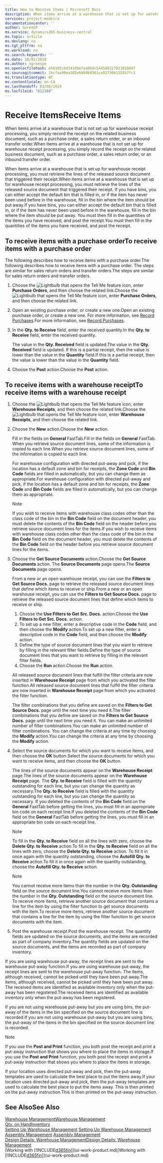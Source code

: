 ```yaml
---
title: How to Receive Items | Microsoft Docs
description: When items arrive at a warehouse that is set up for warehouse receipt processing, you must retrieve the lines of the released source document that triggered their receipt.
services: project-madeira
documentationcenter: ''
author: SorenGP
ms.service: dynamics365-business-central
ms.topic: article
ms.devlang: na
ms.tgt_pltfrm: na
ms.workload: na
ms.search.keywords: ''
ms.date: 10/01/2018
ms.author: sgroespe
ms.openlocfilehash: e56105cbd2410befea964c5445d8227021058d4f
ms.sourcegitcommit: 1bcfaa99ea302e6b84b8361ca02730b135557fc1
ms.translationtype: HT
ms.contentlocale: en-CA
ms.lasthandoff: 03/08/2019
ms.locfileid: "812168"
---
```

# <a name="receive-items"></a><span data-ttu-id="44855-103">Receive Items</span><span class="sxs-lookup"><span data-stu-id="44855-103">Receive Items</span></span>
<span data-ttu-id="44855-104">When items arrive at a warehouse that is not set up for warehouse receipt processing, you simply record the receipt on the related business document, such as a purchase order, a sales return order, or an inbound transfer order.</span><span class="sxs-lookup"><span data-stu-id="44855-104">When items arrive at a warehouse that is not set up for warehouse receipt processing, you simply record the receipt on the related business document, such as a purchase order, a sales return order, or an inbound transfer order.</span></span>

<span data-ttu-id="44855-105">When items arrive at a warehouse that is set up for warehouse receipt processing, you must retrieve the lines of the released source document that triggered their receipt.</span><span class="sxs-lookup"><span data-stu-id="44855-105">When items arrive at a warehouse that is set up for warehouse receipt processing, you must retrieve the lines of the released source document that triggered their receipt.</span></span> <span data-ttu-id="44855-106">If you have bins, you can either accept the default bin that is filled in, or if the item has never been used before in the warehouse, fill in the bin where the item should be put away.</span><span class="sxs-lookup"><span data-stu-id="44855-106">If you have bins, you can either accept the default bin that is filled in, or if the item has never been used before in the warehouse, fill in the bin where the item should be put away.</span></span> <span data-ttu-id="44855-107">You must then fill in the quantities of the items you have received, and post the receipt.</span><span class="sxs-lookup"><span data-stu-id="44855-107">You must then fill in the quantities of the items you have received, and post the receipt.</span></span>  

## <a name="to-receive-items-with-a-purchase-order"></a><span data-ttu-id="44855-108">To receive items with a purchase order</span><span class="sxs-lookup"><span data-stu-id="44855-108">To receive items with a purchase order</span></span>
<span data-ttu-id="44855-109">The following describes how to receive items with a purchase order.</span><span class="sxs-lookup"><span data-stu-id="44855-109">The following describes how to receive items with a purchase order.</span></span> <span data-ttu-id="44855-110">The steps are similar for sales return orders and transfer orders.</span><span class="sxs-lookup"><span data-stu-id="44855-110">The steps are similar for sales return orders and transfer orders.</span></span>  
1. <span data-ttu-id="44855-111">Choose the ![Lightbulb that opens the Tell Me feature](media/ui-search/search_small.png "Tell me what you want to do") icon, enter **Purchase Orders**, and then choose the related link.</span><span class="sxs-lookup"><span data-stu-id="44855-111">Choose the ![Lightbulb that opens the Tell Me feature](media/ui-search/search_small.png "Tell me what you want to do") icon, enter **Purchase Orders**, and then choose the related link.</span></span>
2. <span data-ttu-id="44855-112">Open an existing purchase order, or create a new one.</span><span class="sxs-lookup"><span data-stu-id="44855-112">Open an existing purchase order, or create a new one.</span></span> <span data-ttu-id="44855-113">For more information, see [Record Purchases](purchasing-how-record-purchases.md).</span><span class="sxs-lookup"><span data-stu-id="44855-113">For more information, see [Record Purchases](purchasing-how-record-purchases.md).</span></span>
3. <span data-ttu-id="44855-114">In the **Qty. to Receive** field, enter the received quantity.</span><span class="sxs-lookup"><span data-stu-id="44855-114">In the **Qty. to Receive** field, enter the received quantity.</span></span>

    <span data-ttu-id="44855-115">The value in the **Qty. Received** field is updated.</span><span class="sxs-lookup"><span data-stu-id="44855-115">The value in the **Qty. Received** field is updated.</span></span> <span data-ttu-id="44855-116">If this is a partial receipt, then the value is lower than the value in the **Quantity** field.</span><span class="sxs-lookup"><span data-stu-id="44855-116">If this is a partial receipt, then the value is lower than the value in the **Quantity** field.</span></span>
4. <span data-ttu-id="44855-117">Choose the **Post** action.</span><span class="sxs-lookup"><span data-stu-id="44855-117">Choose the **Post** action.</span></span>

## <a name="to-receive-items-with-a-warehouse-receipt"></a><span data-ttu-id="44855-118">To receive items with a warehouse receipt</span><span class="sxs-lookup"><span data-stu-id="44855-118">To receive items with a warehouse receipt</span></span>
1.  <span data-ttu-id="44855-119">Choose the ![Lightbulb that opens the Tell Me feature](media/ui-search/search_small.png "Tell me what you want to do") icon, enter **Warehouse Receipts**, and then choose the related link.</span><span class="sxs-lookup"><span data-stu-id="44855-119">Choose the ![Lightbulb that opens the Tell Me feature](media/ui-search/search_small.png "Tell me what you want to do") icon, enter **Warehouse Receipts**, and then choose the related link.</span></span>  
2.  <span data-ttu-id="44855-120">Choose the **New** action.</span><span class="sxs-lookup"><span data-stu-id="44855-120">Choose the **New** action.</span></span>  

    <span data-ttu-id="44855-121">Fill in the fields on **General** FastTab.</span><span class="sxs-lookup"><span data-stu-id="44855-121">Fill in the fields on **General** FastTab.</span></span> <span data-ttu-id="44855-122">When you retrieve source document lines, some of the information is copied to each line.</span><span class="sxs-lookup"><span data-stu-id="44855-122">When you retrieve source document lines, some of the information is copied to each line.</span></span>  

    <span data-ttu-id="44855-123">For warehouse configuration with directed put-away and pick, if the location has a default zone and bin for receipts, the **Zone Code** and **Bin Code** fields are filled in automatically, but you can change them as appropriate.</span><span class="sxs-lookup"><span data-stu-id="44855-123">For warehouse configuration with directed put-away and pick, if the location has a default zone and bin for receipts, the **Zone Code** and **Bin Code** fields are filled in automatically, but you can change them as appropriate.</span></span>  

    > [!NOTE]  
    >  <span data-ttu-id="44855-124">If you wish to receive items with warehouse class codes other than the class code of the bin in the **Bin Code** field on the document header, you must delete the contents of the **Bin Code** field on the header before you retrieve source document lines for the items.</span><span class="sxs-lookup"><span data-stu-id="44855-124">If you wish to receive items with warehouse class codes other than the class code of the bin in the **Bin Code** field on the document header, you must delete the contents of the **Bin Code** field on the header before you retrieve source document lines for the items.</span></span>  
3.  <span data-ttu-id="44855-125">Choose the **Get Source Documents** action.</span><span class="sxs-lookup"><span data-stu-id="44855-125">Choose the **Get Source Documents** action.</span></span> <span data-ttu-id="44855-126">The **Source Documents** page opens.</span><span class="sxs-lookup"><span data-stu-id="44855-126">The **Source Documents** page opens.</span></span>

    <span data-ttu-id="44855-127">From a new or an open warehouse receipt, you can use the **Filters to Get Source Docs.** page to retrieve the released source document lines that define which items to receive or ship.</span><span class="sxs-lookup"><span data-stu-id="44855-127">From a new or an open warehouse receipt, you can use the **Filters to Get Source Docs.** page to retrieve the released source document lines that define which items to receive or ship.</span></span>

    1. <span data-ttu-id="44855-128">Choose the **Use Filters to Get Src. Docs.** action.</span><span class="sxs-lookup"><span data-stu-id="44855-128">Choose the **Use Filters to Get Src. Docs.** action.</span></span>  
    2. <span data-ttu-id="44855-129">To set up a new filter, enter a descriptive code in the **Code** field, and then choose the **Modify** action.</span><span class="sxs-lookup"><span data-stu-id="44855-129">To set up a new filter, enter a descriptive code in the **Code** field, and then choose the **Modify** action.</span></span>  
    3. <span data-ttu-id="44855-130">Define the type of source document lines that you want to retrieve by filling in the relevant filter fields.</span><span class="sxs-lookup"><span data-stu-id="44855-130">Define the type of source document lines that you want to retrieve by filling in the relevant filter fields.</span></span>  
    4. <span data-ttu-id="44855-131">Choose the **Run** action.</span><span class="sxs-lookup"><span data-stu-id="44855-131">Choose the **Run** action.</span></span>  

    <span data-ttu-id="44855-132">All released source document lines that fulfill the filter criteria are now inserted in **Warehouse Receipt** page from which you activated the filter function.</span><span class="sxs-lookup"><span data-stu-id="44855-132">All released source document lines that fulfill the filter criteria are now inserted in **Warehouse Receipt** page from which you activated the filter function.</span></span>  

    <span data-ttu-id="44855-133">The filter combinations that you define are saved on the **Filters to Get Source Docs.** page until the next time you need it.</span><span class="sxs-lookup"><span data-stu-id="44855-133">The filter combinations that you define are saved on the **Filters to Get Source Docs.** page until the next time you need it.</span></span> <span data-ttu-id="44855-134">You can make an unlimited number of filter combinations.</span><span class="sxs-lookup"><span data-stu-id="44855-134">You can make an unlimited number of filter combinations.</span></span> <span data-ttu-id="44855-135">You can change the criteria at any time by choosing the **Modify** action.</span><span class="sxs-lookup"><span data-stu-id="44855-135">You can change the criteria at any time by choosing the **Modify** action.</span></span>

4.  <span data-ttu-id="44855-136">Select the source documents for which you want to receive items, and then choose the **OK** button.</span><span class="sxs-lookup"><span data-stu-id="44855-136">Select the source documents for which you want to receive items, and then choose the **OK** button.</span></span>  

    <span data-ttu-id="44855-137">The lines of the source documents appear on the **Warehouse Receipt** page.</span><span class="sxs-lookup"><span data-stu-id="44855-137">The lines of the source documents appear on the **Warehouse Receipt** page.</span></span> <span data-ttu-id="44855-138">The **Qty. to Receive** field is filled with the quantity outstanding for each line, but you can change the quantity as necessary.</span><span class="sxs-lookup"><span data-stu-id="44855-138">The **Qty. to Receive** field is filled with the quantity outstanding for each line, but you can change the quantity as necessary.</span></span> <span data-ttu-id="44855-139">If you deleted the contents of the **Bin Code** field on the **General** FastTab before getting the lines, you must fill in an appropriate bin code on each receipt line.</span><span class="sxs-lookup"><span data-stu-id="44855-139">If you deleted the contents of the **Bin Code** field on the **General** FastTab before getting the lines, you must fill in an appropriate bin code on each receipt line.</span></span>  

    > [!NOTE]  
    >  <span data-ttu-id="44855-140">To fill in the **Qty. to Receive** field on all the lines with zero, choose the **Delete Qty. to Receive** action.</span><span class="sxs-lookup"><span data-stu-id="44855-140">To fill in the **Qty. to Receive** field on all the lines with zero, choose the **Delete Qty. to Receive** action.</span></span> <span data-ttu-id="44855-141">To fill it in once again with the quantity outstanding, choose the **Autofill Qty. to Receive** action.</span><span class="sxs-lookup"><span data-stu-id="44855-141">To fill it in once again with the quantity outstanding, choose the **Autofill Qty. to Receive** action.</span></span>  

    > [!NOTE]  
    >  <span data-ttu-id="44855-142">You cannot receive more items than the number in the **Qty. Outstanding** field on the source document line.</span><span class="sxs-lookup"><span data-stu-id="44855-142">You cannot receive more items than the number in the **Qty. Outstanding** field on the source document line.</span></span> <span data-ttu-id="44855-143">To receive more items, retrieve another source document that contains a line for the item by using the filter function to get source documents with the item.</span><span class="sxs-lookup"><span data-stu-id="44855-143">To receive more items, retrieve another source document that contains a line for the item by using the filter function to get source documents with the item.</span></span>  

5.  <span data-ttu-id="44855-144">Post the warehouse receipt.</span><span class="sxs-lookup"><span data-stu-id="44855-144">Post the warehouse receipt.</span></span> <span data-ttu-id="44855-145">The quantity fields are updated on the source documents, and the items are recorded as part of company inventory.</span><span class="sxs-lookup"><span data-stu-id="44855-145">The quantity fields are updated on the source documents, and the items are recorded as part of company inventory.</span></span>  

<span data-ttu-id="44855-146">If you are using warehouse put-away, the receipt lines are sent to the warehouse put-away function.</span><span class="sxs-lookup"><span data-stu-id="44855-146">If you are using warehouse put-away, the receipt lines are sent to the warehouse put-away function.</span></span> <span data-ttu-id="44855-147">The items, although received, cannot be picked until they have been put away.</span><span class="sxs-lookup"><span data-stu-id="44855-147">The items, although received, cannot be picked until they have been put away.</span></span> <span data-ttu-id="44855-148">The received items are identified as available inventory only when the put-away has been registered.</span><span class="sxs-lookup"><span data-stu-id="44855-148">The received items are identified as available inventory only when the put-away has been registered.</span></span>  

<span data-ttu-id="44855-149">If you are not using warehouse put-away but you are using bins, the put-away of the items in the bin specified on the source document line is recorded.</span><span class="sxs-lookup"><span data-stu-id="44855-149">If you are not using warehouse put-away but you are using bins, the put-away of the items in the bin specified on the source document line is recorded.</span></span>  

> [!NOTE]  
>  <span data-ttu-id="44855-150">If you use the **Post and Print** function, you both post the receipt and print a put-away instruction that shows you where to place the items in storage.</span><span class="sxs-lookup"><span data-stu-id="44855-150">If you use the **Post and Print** function, you both post the receipt and print a put-away instruction that shows you where to place the items in storage.</span></span>  
>   
>  <span data-ttu-id="44855-151">If your location uses directed put-away and pick, then the put-away templates are used to calculate the best place to put the items away.</span><span class="sxs-lookup"><span data-stu-id="44855-151">If your location uses directed put-away and pick, then the put-away templates are used to calculate the best place to put the items away.</span></span> <span data-ttu-id="44855-152">This is then printed on the put-away instruction.</span><span class="sxs-lookup"><span data-stu-id="44855-152">This is then printed on the put-away instruction.</span></span>  

## <a name="see-also"></a><span data-ttu-id="44855-153">See Also</span><span class="sxs-lookup"><span data-stu-id="44855-153">See Also</span></span>  
[<span data-ttu-id="44855-154">Warehouse Management</span><span class="sxs-lookup"><span data-stu-id="44855-154">Warehouse Management</span></span>](warehouse-manage-warehouse.md)  
[<span data-ttu-id="44855-155">Qty. on Hand</span><span class="sxs-lookup"><span data-stu-id="44855-155">Inventory</span></span>](inventory-manage-inventory.md)  
<span data-ttu-id="44855-156">[Setting Up Warehouse Management](warehouse-setup-warehouse.md)   </span><span class="sxs-lookup"><span data-stu-id="44855-156">[Setting Up Warehouse Management](warehouse-setup-warehouse.md)   </span></span>  
<span data-ttu-id="44855-157">[Assembly Management](assembly-assemble-items.md)  </span><span class="sxs-lookup"><span data-stu-id="44855-157">[Assembly Management](assembly-assemble-items.md)  </span></span>  
[<span data-ttu-id="44855-158">Design Details: Warehouse Management</span><span class="sxs-lookup"><span data-stu-id="44855-158">Design Details: Warehouse Management</span></span>](design-details-warehouse-management.md)  
<span data-ttu-id="44855-159">[Working with [!INCLUDE[d365fin](includes/d365fin_md.md)]](ui-work-product.md)</span><span class="sxs-lookup"><span data-stu-id="44855-159">[Working with [!INCLUDE[d365fin](includes/d365fin_md.md)]](ui-work-product.md)</span></span>
